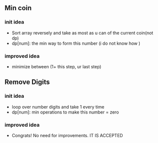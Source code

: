 ## Min coin

### init idea

- Sort array reversely and take as most as u can of the current coin(not dp)
- dp[num]: the min way to form this number (i do not know how )

### improved idea

- minimize between (1+ this step, ur last step)

## Remove Digits

### init idea

- loop over number digits and take 1 every time
- dp[num]: min operations to make this number = zero

### improved idea

- Congrats! No need for improvements. IT IS ACCEPTED
